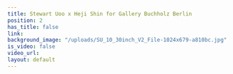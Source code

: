 ```yaml
---
title: Stewart Uoo x Heji Shin for Gallery Buchholz Berlin
position: 2
has_title: false
link: 
background_image: "/uploads/SU_10_30inch_V2_File-1024x679-a810bc.jpg"
is_video: false
video_url: 
layout: default
---
```


